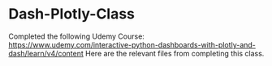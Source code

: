 # Dash-Plotly-Class
Completed the following Udemy Course: https://www.udemy.com/interactive-python-dashboards-with-plotly-and-dash/learn/v4/content
Here are the relevant files from completing this class.

